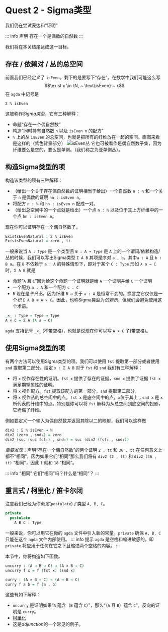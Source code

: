 # Quest 2 - Sigma类型

<!--
```agda
module Trinitarianism.Quest2 where

open import Cubical.Core.Everything public
open import Cubical.Data.Unit public renaming (Unit to ⊤)
open import Cubical.Data.Empty public using (⊥)
open import Cubical.Data.Nat public hiding (isEven)
open import Trinitarianism.Quest1 public
```
-->

我们仍在尝试表达和“证明”

::: info 声明
存在一个是偶数的自然数
:::

我们将在本关结尾达成这一目标。

## 存在 / 依赖对 / 丛的总空间

前面我们已经定义了 `isEven`。剩下的是要写下“存在”。在数学中我们可能这么写
$$\exist x \in \N, ~ \text{isEven} ~ x$$
在 `agda` 中记号是

    Σ ℕ isEven

这被称作*Sigma类型*，它有三种解释：
- 命题“存在一个偶自然数”
- 构造“同时持有自然数 `n` 以及 `isEven n` 的配方”
- `ℕ` 上的丛 `isEven` 的总空间，也就是把所有的纤维放在一起的空间。画图来看是这样的（紫色背景部分）
![isEven丛](https://thehottgameguide.readthedocs.io/en/latest/_images/isEvenBundle.png)
它也可被看作是偶自然数子集，因为纤维要么是空的，要么是单例。（我们称之为亚单例丛）。

## 构造Sigma类型的项

构造该类型的项有三种解释：
- （给出一个关于存在偶自然数的证明相当于给出）一个自然数 `n : ℕ` 和一个关于 `n` 是偶数的证明 `hn : isEven n`。
- 将配方 `n : ℕ` 和 `hn : isEven n` 配成一对。
- （给出总空间中的一个点就是给出）一个点 `n : ℕ` 以及位于其上方纤维中的一个点 `hn : isEven n`。

现在你可以证明存在一个偶自然数了。

```agda
ExistsEvenNatural : Σ ℕ isEven
ExistsEvenNatural = zero , tt
```
一般来说当 `A : Type` 是一个类型且 `B : A → Type` 是 `A` 上的一个谓词/依赖构造/丛的时候，我们可以写出Sigma类型 `Σ A B` 其项是序对 `a , b`，其中`a : A` 且 `b : B a`。在 `B` 不依赖于 `a : A` 的特殊情形下，即对于某个 `C : Type` 形如 `λ a → C` 时，`Σ A B` 就是
- 命题“`A` 且 `C`”因为给这个命题一个证明就是给 `A` 一个证明并给 `C` 一个证明
- 一个配方 `a : A` 和一个配方 `c : C`
- `B` 现在是*平凡丛*，因为纤维 `B a` 关于 `a : A` 是恒常不变的。换言之它仅仅是一个*积* `Σ A B ≅ A × C`。因此，也称Sigma类型为*依赖积*，但我们会避免使用这个术语。

```agda
_×_ : Type → Type → Type
A × C = Σ A (λ a → C)
```
`agda` 支持记号 `_×_` (不带空格)，也就是说现在你可以写 `A × C` 了(带空格)。

## 使用Sigma类型的项

有两个方法可以使用Sigma类型的项。我们可以使用 `fst` 提取第一部分或者使用 `snd` 提取第二部分。给定 `x : Σ A B` 对于 `fst` 和 `snd` 我们有三种解释：
- 将 `x` 视作存在性的证明。`fst x` 提供了存在的证据，`snd x` 提供了证据 `fst x` 满足期望属性的证明。
- 将 `x` 视作配方。`fst` 提取该配方的第一部分，`snd` 提取第二部分。
- 将 `x` 视作丛的总空间中的点。`fst x` 是底空间中的点，`x`位于其上；`snd x` 是 `x` 所代表的纤维中的点。特别是你可以将 `fst` 解释为从总空间到底空间的投影，它坍缩了纤维。

例如要定义一个输入为偶自然数并返回其除以二的映射，我们可以这样做

```agda
div2 : Σ ℕ isEven → ℕ
div2 (zero , snd₁) = zero
div2 (suc (suc fst₁) , snd₁) = suc (div2 (fst₁ , snd₁))
```

*重要发现*：声明“存在一个偶自然数”的两个证明 `2 , tt` 和 `36 , tt` 在任何意义上都不“相同”，因为如果它们“相同”那么我们将有 `div2 (2 , tt)` 和 `div2 (36 , tt)` “相同”，因此 `1` 就和 `18` “相同”。

::: info “相同”
它们“相同”吗？什么是“相同”？
:::

## 重言式 / 柯里化 / 笛卡尔闭

注意我们已经为你*假定*(`postulate`)了类型 `A, B, C`。

```agda
private
  postulate
    A B C : Type
```
一般来说，你可以用它在你的 `agda` 文件中引入新的常量。`private` 确保 `A, B, C` 只能在这个 `agda` 文件内部使用。
::: info 提示
`agda` 是空格和缩进敏感的，即 `private` 将应用于任何在它之下且缩进两个空格的内容。
:::

本节中，你将构造如下函数。

```agda
uncurry : (A → B → C) → (A × B → C)
uncurry f x = f (fst x) (snd x)

curry : (A × B → C) → (A → B → C)
curry f a b = f (a , b)
```
这些有如下解释：
- `uncurry` 是证明如果“`A` 蕴含（`B` 蕴含 `C`）”，那么“（`A` 且 `B`）蕴含 `C`”。反向的证明是 `curry`。
- [柯里化](https://en.wikipedia.org/wiki/Currying)
- 这是*adjunction*的一个常见的例子。
